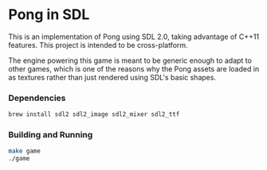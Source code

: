 # Pong in SDL

This is an implementation of Pong using SDL 2.0, taking advantage of C++11 features. This project is intended to be cross-platform.

The engine powering this game is meant to be generic enough to adapt to other games, which is one of the reasons why the Pong assets are loaded in as textures rather than just rendered using SDL's basic shapes.

### Dependencies
```sh
brew install sdl2 sdl2_image sdl2_mixer sdl2_ttf
```

### Building and Running

```sh
make game
./game
```